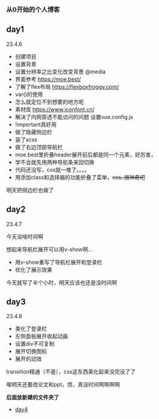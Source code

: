 ### 从0开始的个人博客

## day1
23.4.6


* 创建项目
* 设置背景
* 设置分辨率之比变化改变背景 @media
* 界面参考 https://moe.best/
* 了解了flex布局  https://flexboxfroggy.com/
* var()的使用
* 怎么就定位不到想要的地方呢
* 素材库 https://www.iconfont.cn/
* 解决了内网穿透不能访问的问题 设置vue.config.js
* !important真好用
* 做了隐藏侧边栏
* 装了scss
* 做了右边顶部导航栏
* moe.best里折叠header展开前后都是同一个元素，好厉害，
* 学不会就先用两种导航条来回切换
* 代码还没写，css就一堆了。。。。
* 用添加class和选择器的功能折叠了菜单，~~css..很神奇吧~~

明天把侧边栏也做了

## day2
23.4.7

今天没啥时间啊

想起来导航栏展开可以用v-show啊...
* 用v-show重写了导航栏展开和登录栏
* 优化了展示效果

今天就写了半个小时，明天应该也还是没时间啊

## day3
23.4.8
* 美化了登录栏
* 左侧面板展开收起动画
* 设置div不可复制
* 展开切换图标
* 展开的动效

transition精通（不是），css这东西美化起来没完没了了

唉明天还要改论文和ppt，烦，真没时间啊啊啊啊

**后面放新建的文件夹了**

* [day4](daylog/day4.md)

























